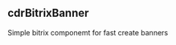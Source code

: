<h2>cdrBitrixBanner</h2>
<p>Simple bitrix componemt for fast create banners</p>

<div class="cdrBanners">
  <img src="https://s328vla.storage.yandex.net/rdisk/8adb93008d7ba62d9e69eea471db296c0b965f68eecef989cf5e747639bcd560/62bdbd41/cypyCA9fR1g0ZR-ibKa834t9i0MNmbS9LFpnWUPiomzIztZ1eyu8bIpPfTwdXBOKvymBcLDatXzjOlUWOwy_Rw==?uid=417447780&filename=sample1.jpg&disposition=inline&hash=&limit=0&content_type=image%2Fjpeg&owner_uid=417447780&fsize=131978&hid=f3a90ac2f70b83d40d89bb9c22df69b8&media_type=image&tknv=v2&etag=f606fd890a3092f0e3a87796ca41894b&rtoken=4SNu7s96Lenp&force_default=yes&ycrid=na-450edb5df26aea1bf5f7a71d1dff5092-downloader3f&ts=5e2abb1091240&s=823615f8a3447ac70cfe31b86b417b7c7cadc45ce5f8a353b7b1a2ab7b6c4e18&pb=U2FsdGVkX18FORL4Ne0-6UhwRCHXm5kW3QEf_bXZXw2frtJbZ1aO96IAF9BLDhSZI5paH-zaBF_ifeNsVfRpSkl8ZhKQSyCr-M_FX06cOgM" alt="">
  <img src="https://s251sas.storage.yandex.net/rdisk/fbeb0da7d6a25582e91c4c14433235af5c6dfabc0bdbd7d244b4a17c25f12ec2/62bdbd48/cypyCA9fR1g0ZR-ibKa83_IqUUfUOACgiLvCEwIbZf3pxr7fm6nrh8Ickm02NkVmp0gXZmFXE_Da7wXMH3icBQ==?uid=417447780&filename=sample2.jpg&disposition=inline&hash=&limit=0&content_type=image%2Fjpeg&owner_uid=417447780&fsize=158646&hid=b6f5e24cddd928f1f2130d11b1558417&media_type=image&tknv=v2&etag=ec79b9f52012ee698cd53984b344a285&rtoken=cVrrhxnIREl1&force_default=yes&ycrid=na-645e98adaeff6418b2dec79716b6c0e0-downloader9e&ts=5e2abb173e200&s=12a151eaf913cc57e25c1d37c6b691fa0ba48f5447fcd96ae3c3b81dfc7b8649&pb=U2FsdGVkX19cO4OZYTf9oraPPmqxGd7Ow2g9bvUC51CaxFXls6Lp30rV71FVfZGS8XzbgynL8Qeh8nxF1jtoHhHwdb5fxB3iA4A20xVRN_s" alt="">
  <img src="https://s366vla.storage.yandex.net/rdisk/495ea82653d892081a725d9ec1cae46f0ce5444d0af2b54d245064ff4f486ece/62bdbd4f/cypyCA9fR1g0ZR-ibKa83xfjwv6SZyhdIa5ZuHNNepifQf_J29eDfWF166_AfhLZcRj6D2mWasxgjxIjeMB7aw==?uid=417447780&filename=sample3.jpg&disposition=inline&hash=&limit=0&content_type=image%2Fjpeg&owner_uid=417447780&fsize=174986&hid=811869dc2845f925c1c726de94dcaa64&media_type=image&tknv=v2&etag=9f836ff9319740fb66bd72dd82820288&rtoken=V9jnal2dF8th&force_default=yes&ycrid=na-48c1640d488f4b1fa8674ef839457191-downloader3f&ts=5e2abb1deb1c0&s=369e114f3f44b921a1cfaf7d09969533da94e74978a5f530f70d76d685ae74c5&pb=U2FsdGVkX1_W77j1zd2XA78jomGGQ2nnMZFRN_DCdPuGuQ5vQ9gEshQQLeJhjL4WL4w5Kr4cFjrs5wiUDxsqKOWuS3eGHbB2cPteND54R4k" alt="">
  <img src="https://s139sas.storage.yandex.net/rdisk/84f93231358856e8add4adcbfd4f3f9ab53f664e53c5f5414fe08cb434b8588a/62bdbd57/cypyCA9fR1g0ZR-ibKa837rLARkY2hCLAbHkWKYkm9n8mf9Unrf3kZ0YTGcxyCpHyWWerbMTeGPVeGlRJr3kjw==?uid=417447780&filename=sample4.jpg&disposition=inline&hash=&limit=0&content_type=image%2Fjpeg&owner_uid=417447780&fsize=176336&hid=8d76e03d6b42dac3d6aabf9c2fb73ffa&media_type=image&tknv=v2&etag=78100b27ada1cf6b862e4f4845c70e24&rtoken=YLUw4LDeZAQG&force_default=yes&ycrid=na-688ea1630e10c6f0ff6021f1315d8f80-downloader4h&ts=5e2abb258c3c0&s=0b48de5b29654be9e42edc686b639c75ff2f7b902c8c8e196296e898fdab24b5&pb=U2FsdGVkX1_YhVbFnaQ5A3_jwune-5BdNdTMjK452_cm_yrucJPXhZGx-_3TrtCPjQbUxnQDgZyq-g6-aSpDdRfMI6TReNcMtrCE2E_FAV0" alt="">
  <img src="https://s601sas.storage.yandex.net/rdisk/d9c27e4ed2310e3b18cb4bc2d3df892e44e25339fb82edee25d107e4155d185d/62bdbd5c/cypyCA9fR1g0ZR-ibKa83zGzunoAR5sXG8lo01zv1YJqsYXErbiNMX_fVtDUdLYpVHDOM1vbDtWWDVKKx2G6RA==?uid=417447780&filename=sample5.png&disposition=inline&hash=&limit=0&content_type=image%2Fpng&owner_uid=417447780&fsize=425745&hid=645d77801089e8e54c483945bb2d2f56&media_type=image&tknv=v2&etag=182ac7af48488fe4fb0b550f79fa15ed&rtoken=aaFZASGPyXvA&force_default=yes&ycrid=na-3bc9123d6e93e0167cb0ded114b393e3-downloader24f&ts=5e2abb2a50f00&s=9678d432e7e829c033c6d4c75c0c9e81b52022533a70316ddae49be9181c9847&pb=U2FsdGVkX19Q4Djevoqjf7GhlBtqgF2nlfwzyDl__6ThigMrp4NGZ0xnul2yQUpl6v1D_JVqbQd3W7c6CTm9JHnR44wxrJe5ZpACNpyBvd0" alt="">
</div>

<style>
  .cdrBanners {
    display: flex;
    flex-direction: column;
  }
</style>